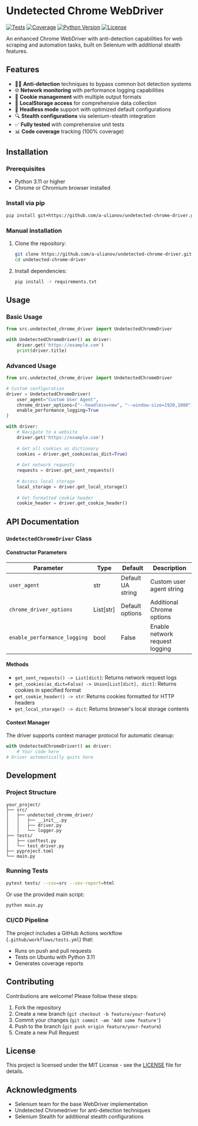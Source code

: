 # Undetected Chrome WebDriver

[![Tests](https://github.com/a-ulianov/undetected-chrome-driver/actions/workflows/tests.yml/badge.svg)](https://github.com/a-ulianov/undetected-chrome-driver/actions/workflows/tests.yml)
[![Coverage](https://img.shields.io/badge/coverage-100%25-brightgreen)](https://github.com/a-ulianov/undetected-chrome-driver/actions/workflows/tests.yml)
[![Python Version](https://img.shields.io/badge/python-3.11+-blue.svg)](https://www.python.org/downloads/)
[![License](https://img.shields.io/badge/license-MIT-blue.svg)](LICENSE)

An enhanced Chrome WebDriver with anti-detection capabilities for web scraping and automation tasks, built on Selenium with additional stealth features.

## Features

- 🕵️‍♂️ **Anti-detection** techniques to bypass common bot detection systems
- 🌐 **Network monitoring** with performance logging capabilities
- 🍪 **Cookie management** with multiple output formats
- 💾 **LocalStorage access** for comprehensive data collection
- 🚀 **Headless mode** support with optimized default configurations
- 🔍 **Stealth configurations** via selenium-stealth integration
- ✅ **Fully tested** with comprehensive unit tests
- 📊 **Code coverage** tracking (100% coverage)

## Installation

### Prerequisites

- Python 3.11 or higher
- Chrome or Chromium browser installed

### Install via pip

```bash
pip install git+https://github.com/a-ulianov/undetected-chrome-driver.git
```

### Manual installation

1. Clone the repository:
   ```bash
   git clone https://github.com/a-ulianov/undetected-chrome-driver.git
   cd undetected-chrome-driver
   ```

2. Install dependencies:
   ```bash
   pip install -r requirements.txt
   ```

## Usage

### Basic Usage

```python
from src.undetected_chrome_driver import UndetectedChromeDriver

with UndetectedChromeDriver() as driver:
    driver.get('https://example.com')
    print(driver.title)
```

### Advanced Usage

```python
from src.undetected_chrome_driver import UndetectedChromeDriver

# Custom configuration
driver = UndetectedChromeDriver(
    user_agent="Custom User Agent",
    chrome_driver_options=["--headless=new", "--window-size=1920,1080"],
    enable_performance_logging=True
)

with driver:
    # Navigate to a website
    driver.get('https://example.com')
    
    # Get all cookies as dictionary
    cookies = driver.get_cookies(as_dict=True)
    
    # Get network requests
    requests = driver.get_sent_requests()
    
    # Access local storage
    local_storage = driver.get_local_storage()
    
    # Get formatted cookie header
    cookie_header = driver.get_cookie_header()
```

## API Documentation

### `UndetectedChromeDriver` Class

#### Constructor Parameters

| Parameter | Type | Default | Description |
|-----------|------|---------|-------------|
| `user_agent` | str | Default UA string | Custom user agent string |
| `chrome_driver_options` | List[str] | Default options | Additional Chrome options |
| `enable_performance_logging` | bool | False | Enable network request logging |

#### Methods

- `get_sent_requests() -> List[dict]`: Returns network request logs
- `get_cookies(as_dict=False) -> Union[List[dict], dict]`: Returns cookies in specified format
- `get_cookie_header() -> str`: Returns cookies formatted for HTTP headers
- `get_local_storage() -> dict`: Returns browser's local storage contents

#### Context Manager

The driver supports context manager protocol for automatic cleanup:

```python
with UndetectedChromeDriver() as driver:
    # Your code here
# Driver automatically quits here
```

## Development

### Project Structure

```
your_project/
├── src/
│   ├── undetected_chrome_driver/
│   │   ├── __init__.py
│   │   ├── driver.py
│   │   └── logger.py
├── tests/
│   ├── conftest.py
│   └── test_driver.py
├── pyproject.toml
└── main.py
```

### Running Tests

```bash
pytest tests/ --cov=src --cov-report=html
```

Or use the provided main script:

```bash
python main.py
```

### CI/CD Pipeline

The project includes a GitHub Actions workflow (`.github/workflows/tests.yml`) that:
- Runs on push and pull requests
- Tests on Ubuntu with Python 3.11
- Generates coverage reports

## Contributing

Contributions are welcome! Please follow these steps:

1. Fork the repository
2. Create a new branch (`git checkout -b feature/your-feature`)
3. Commit your changes (`git commit -am 'Add some feature'`)
4. Push to the branch (`git push origin feature/your-feature`)
5. Create a new Pull Request

## License

This project is licensed under the MIT License - see the [LICENSE](LICENSE) file for details.

## Acknowledgments

- Selenium team for the base WebDriver implementation
- Undetected Chromedriver for anti-detection techniques
- Selenium Stealth for additional stealth configurations